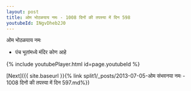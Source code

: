 ```yaml
---
layout: post
title: ओम भोठळयाय नमः - 1008 दिनों की तपस्या में दिन 598
youtubeId: INgvDheb2J0
---
```

 
 
 ओम भोठळयाय नमः  
 
 -  पंच भूतांमध्ये मंदिर कोण आहे 
 
  
 
  
 
 
 
 
 
 


{% include youtubePlayer.html id=page.youtubeId %}
 
[Next]({{ site.baseurl }}{% link  split1/_posts/2013-07-05-ओम संभवनया नमः - 1008 दिनों की तपस्या में दिन 597.md%})
 
